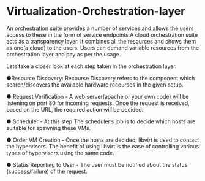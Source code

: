 Virtualization-Orchestration-layer
==============================
An orchestration suite provides a number of services and allows the users access to these in
the form of service endpoints.A cloud orchestration suite acts as  a transparency layer. It combines all the
resources and shows them as one(a cloud) to the users. Users can demand variable resources
from the orchestration layer and pay as per the usage.

Lets take a closer look at each step taken in the orchestration layer.

●Resource Discovery: Recourse Discovery refers to the component which search/discovers the available
hardware recourses in the given setup.

● Request Verification - A web server(apache or your own code) will be listening on port
80 for incoming requests. Once the request is received, based on the URL, the required
action will be decided.

● Scheduler - At this step The scheduler’s job is to decide which hosts are suitable for spawning these VMs.

● Order VM Creation - Once the hosts are decided, libvirt is used to contact the hypervisors.
The benefit of using libvirt is the ease of controlling various types of hypervisors using the same code.

● Status Reporting to User - The user must be notified about the status (success/failure) of
the request.